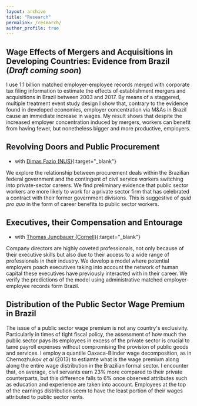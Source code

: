 ```yaml
---
layout: archive
title: "Research"
permalink: /research/
author_profile: true
---
```


## Wage Effects of Mergers and Acquisitions in Developing Countries: Evidence from Brazil (*Draft coming soon*)
I use 1.1 billion matched employer-employee records merged with corporate tax filing information to estimate the effects of establishment mergers and acquisitions in Brazil between 2003 and 2017. By means of a staggered, multiple treatment event study design I show that, contrary to the evidence found in developed economies, employer concentration via M&As in Brazil cause an immediate increase in wages. My result shows that despite the increased employer concentration induced by mergers, workers can benefit from having fewer, but nonetheless bigger and more productive, employers. 
    
## Revolving Doors and Public Procurement 
* with [Dimas Fazio (NUS)](https://sites.google.com/view/dimasfazio){:target="_blank"} 

We explore the relationship between procurement deals within the Brazilian federal government and the contingent of civil service workers switching into private-sector careers. We find preliminary evidence that public sector workers are more likely to work for a private sector firm that has celebrated a contract with their former government divisions. This is suggestive of *quid pro quo*  in the form of career benefits to public sector workers. 
    
## Executives, their Compensation and Entourage 
* with [Thomas Jungbauer (Cornell)](https://thomas-jungbauer.com/){:target="_blank"}

Company directors are highly coveted professionals, not only because of their executive skills but also due to their access to  a wide range of professionals in their industry. We develop a model where potential employers poach executives taking into account the network of human capital these executives have previously interacted with in their career. We verify the predictions of the model using administrative matched employer-employee records form Brazil.  
  
## Distribution of the Public Sector Wage Premium in Brazil
The issue of a public sector wage premium is not any country's exclusivity. Particularly in times of tight fiscal policy, the assessment of how much the public sector pays its employees in excess of the private sector is crucial to tame payroll expenses without compromising the provision of public goods and services. I employ a quantile Oaxaca-Blinder wage decomposition, as in Chernozhukov *et al* (2013) to estiamte what is the wage premium along along the entire wage distribution in the Brazilian formal sector. I encounter that, on average, civil servants earn 23% more compared to their private counterparts, but this difference falls to 6% once observed attributes such as education and experience are taken into account. Employees at the top of the earnings distribution seem to have the least portion of their wages attributed to public sector rents. 

